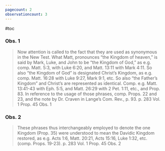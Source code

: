 ```yaml
---
pagecount: 2
observationcount: 3
---
```

#toc

### Obs. 1

>Now attention is called to the fact that they are used as synonymous in the New Test. What Matt, pronounces “the Kingdom of heaven,” is said by Mark, Luke, and John to be “the Kingdom of God,” as e.g. comp. Matt. 5:3, with Luke 6:20, and Matt. 13:11 with Mark 4:11. So also “the Kingdom of God” is designated Christ’s Kingdom, as e.g. comp. Matt. 16:28 with Luke 9:27, Mark 9:1, etc. So also “the Father’s Kingdom” and Christ’s are represented as identical. Comp. e.g. Matt. 13:41-43 with Eph. 5:5, and Matt. 26:29 with 2 Pet. 1:11, etc., and Prop. 83. In reference to the usage of those phrases, comp. Props. 22 and 23, and the note by Dr. Craven in Lange’s Com. Rev., p. 93.
>p. 283 Vol. 1 Prop. 45 Obs. 1

### Obs. 2

>These phrases thus interchangeably employed to denote the one Kingdom (Prop. 35) were understood to mean the Davidic Kingdom restored, as e.g. Acts 1:6, Matt. 20:21, Acts 15:16, Luke 1:32, etc. (comp. Props. 19-23).
>p. 283 Vol. 1 Prop. 45 Obs. 2